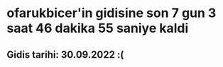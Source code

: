 # ofarukbicer'in gidisine son 7 gun 3 saat 46 dakika 55 saniye kaldi

## Gidis tarihi: 30.09.2022 :(